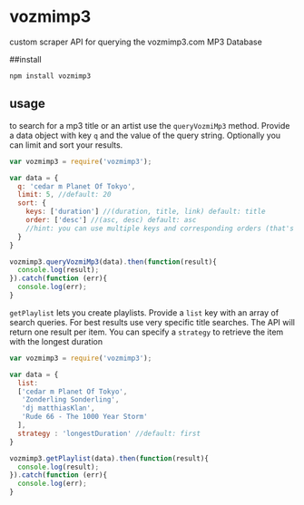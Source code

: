 # vozmimp3
custom scraper API for querying the vozmimp3.com MP3 Database

##install

`npm install vozmimp3`

## usage

to search for a mp3 title or an artist use the `queryVozmiMp3` method. Provide a data object with key `q` and the value of the query string. Optionally you can limit and sort your results.

```javascript
var vozmimp3 = require('vozmimp3');

var data = {
  q: 'cedar m Planet Of Tokyo',
  limit: 5, //default: 20
  sort: {
    keys: ['duration'] //(duration, title, link) default: title  
    order: ['desc'] //(asc, desc) default: asc
    //hint: you can use multiple keys and corresponding orders (that's why the array is for)
  }
}

vozmimp3.queryVozmiMp3(data).then(function(result){
  console.log(result);
}).catch(function (err){
  console.log(err);
}
```

`getPlaylist` lets you create playlists. Provide a `list` key with an array of search queries. For best results use very specific title searches. The API will return one result per item. You can specify a `strategy` to retrieve the item with the longest duration

```javascript
var vozmimp3 = require('vozmimp3');

var data = {
  list: 
  ['cedar m Planet Of Tokyo',
   'Zonderling Sonderling',
   'dj matthiasKlan',
   'Rude 66 - The 1000 Year Storm'
  ],
  strategy : 'longestDuration' //default: first
}

vozmimp3.getPlaylist(data).then(function(result){
  console.log(result);
}).catch(function (err){
  console.log(err);
}
```
